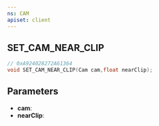 ```yaml
---
ns: CAM
apiset: client
---
```

## SET_CAM_NEAR_CLIP

```c
// 0xA924028272A61364
void SET_CAM_NEAR_CLIP(Cam cam,float nearClip);
```


## Parameters
* **cam**:
* **nearClip**:



